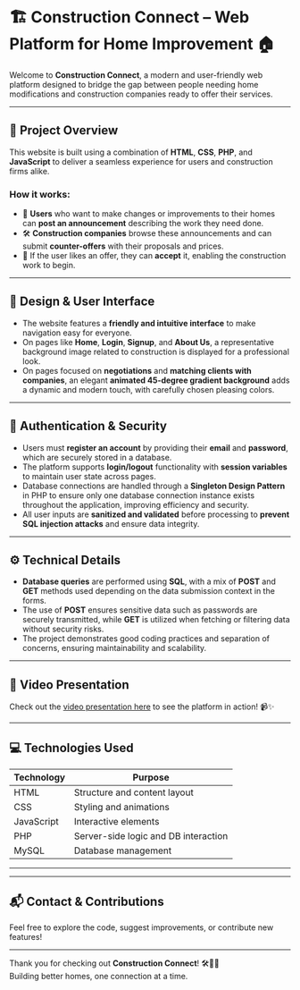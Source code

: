 # 🏗️ Construction Connect – Web Platform for Home Improvement 🏠

Welcome to **Construction Connect**, a modern and user-friendly web platform designed to bridge the gap between people needing home modifications and construction companies ready to offer their services.

---

## 🌟 Project Overview

This website is built using a combination of **HTML**, **CSS**, **PHP**, and **JavaScript** to deliver a seamless experience for users and construction firms alike.

### How it works:

- 🏡 **Users** who want to make changes or improvements to their homes can **post an announcement** describing the work they need done.  
- 🛠️ **Construction companies** browse these announcements and can submit **counter-offers** with their proposals and prices.  
- 🤝 If the user likes an offer, they can **accept** it, enabling the construction work to begin.

---

## 🎨 Design & User Interface

- The website features a **friendly and intuitive interface** to make navigation easy for everyone.  
- On pages like **Home**, **Login**, **Signup**, and **About Us**, a representative background image related to construction is displayed for a professional look.  
- On pages focused on **negotiations** and **matching clients with companies**, an elegant **animated 45-degree gradient background** adds a dynamic and modern touch, with carefully chosen pleasing colors.  

---

## 🔐 Authentication & Security

- Users must **register an account** by providing their **email** and **password**, which are securely stored in a database.  
- The platform supports **login/logout** functionality with **session variables** to maintain user state across pages.  
- Database connections are handled through a **Singleton Design Pattern** in PHP to ensure only one database connection instance exists throughout the application, improving efficiency and security.  
- All user inputs are **sanitized and validated** before processing to **prevent SQL injection attacks** and ensure data integrity.

---

## ⚙️ Technical Details

- **Database queries** are performed using **SQL**, with a mix of **POST** and **GET** methods used depending on the data submission context in the forms.  
- The use of **POST** ensures sensitive data such as passwords are securely transmitted, while **GET** is utilized when fetching or filtering data without security risks.  
- The project demonstrates good coding practices and separation of concerns, ensuring maintainability and scalability.

---

## 🎥 Video Presentation

Check out the [video presentation here](https://www.youtube.com/watch?v=gywogtObqe8&t=8s) to see the platform in action! 📹✨

---

## 💻 Technologies Used

| Technology | Purpose                     |
|------------|-----------------------------|
| HTML       | Structure and content layout |
| CSS        | Styling and animations       |
| JavaScript | Interactive elements         |
| PHP        | Server-side logic and DB interaction |
| MySQL      | Database management          |

---


---

## 📬 Contact & Contributions

Feel free to explore the code, suggest improvements, or contribute new features!

---

Thank you for checking out **Construction Connect**! 🛠️🏡✨  
Building better homes, one connection at a time.
